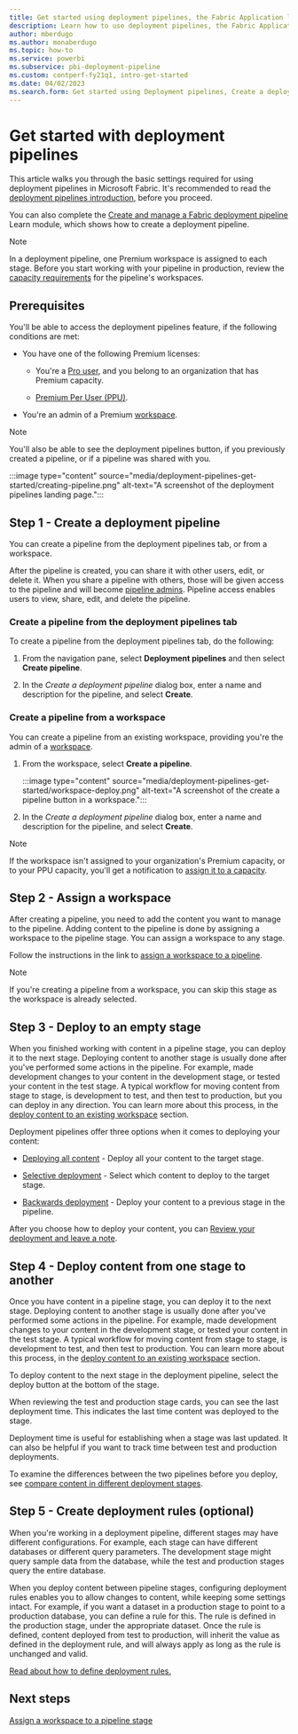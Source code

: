 ```yaml
---
title: Get started using deployment pipelines, the Fabric Application lifecycle management (ALM) tool
description: Learn how to use deployment pipelines, the Fabric Application lifecycle management (ALM) tool
author: mberdugo
ms.author: monaberdugo
ms.topic: how-to
ms.service: powerbi
ms.subservice: pbi-deployment-pipeline
ms.custom: contperf-fy21q1, intro-get-started
ms.date: 04/02/2023
ms.search.form: Get started using Deployment pipelines, Create a deployment pipeline, Introduction to Deployment pipelines
---
```


# Get started with deployment pipelines

This article walks you through the basic settings required for using deployment pipelines in Microsoft Fabric. It's recommended to read the [deployment pipelines introduction](deployment-pipelines-overview.md), before you proceed.

You can also complete the [Create and manage a Fabric deployment pipeline](/training/modules/power-bi-deployment-pipelines) Learn module, which shows how to create a deployment pipeline.

>[!NOTE]
>In a deployment pipeline, one Premium workspace is assigned to each stage. Before you start working with your pipeline in production, review the [capacity requirements](deployment-pipelines-troubleshooting.yml#what-type-of-capacity-can-i-assign-to-a-workspace-in-a-pipeline-) for the pipeline's workspaces.

## Prerequisites

You'll be able to access the deployment pipelines feature, if the following conditions are met:

* You have one of the following Premium licenses:

  * You're a [Pro user](/power-bi/enterprise/service-admin-purchasing-power-bi-pro.md), and you belong to an organization that has Premium capacity.

  * [Premium Per User (PPU)](/power-bi/enterprise/service-premium-per-user-faq.yml).

* You're an admin of a Premium [workspace](/power-bi/collaborate-share/service-create-the-new-workspaces.md).

>[!NOTE]
> You'll also be able to see the deployment pipelines button, if you previously created a pipeline, or if a pipeline was shared with you.

:::image type="content" source="media/deployment-pipelines-get-started/creating-pipeline.png" alt-text="A screenshot of the deployment pipelines landing page.":::

## Step 1 - Create a deployment pipeline

You can create a pipeline from the deployment pipelines tab, or from a workspace.

After the pipeline is created, you can share it with other users, edit, or delete it. When you share a pipeline with others, those will be given access to the pipeline and will become [pipeline admins](deployment-pipelines-process.md#permissions). Pipeline access enables users to view, share, edit, and delete the pipeline.

### Create a pipeline from the deployment pipelines tab

To create a pipeline from the deployment pipelines tab, do the following:

1. From the navigation pane, select **Deployment pipelines** and then select **Create pipeline**.

2. In the *Create a deployment pipeline* dialog box, enter a name and description for the pipeline, and select **Create**.

### Create a pipeline from a workspace

You can create a pipeline from an existing workspace, providing you're the admin of a [workspace](/power-bi/collaborate-share/service-create-the-new-workspaces.md).

1. From the workspace, select **Create a pipeline**.

    :::image type="content" source="media/deployment-pipelines-get-started/workspace-deploy.png" alt-text="A screenshot of the create a pipeline button in a workspace.":::

2. In the *Create a deployment pipeline* dialog box, enter a name and description for the pipeline, and select **Create**.

>[!NOTE]
>If the workspace isn't assigned to your organization's Premium capacity, or to your PPU capacity, you'll get a notification to [assign it to a capacity](/power-bi/enterprise/service-admin-premium-manage.md#assign-a-workspace-to-a-capacity).  

## Step 2 - Assign a workspace

After creating a pipeline, you need to add the content you want to manage to the pipeline. Adding content to the pipeline is done by assigning a workspace to the pipeline stage. You can assign a workspace to any stage.

Follow the instructions in the link to [assign a workspace to a pipeline](deployment-pipelines-assign.md#assign-a-workspace-to-any-vacant-pipeline-stage).

>[!NOTE]
>If you're creating a pipeline from a workspace, you can skip this stage as the workspace is already selected.

## Step 3 - Deploy to an empty stage

When you finished working with content in a pipeline stage, you can deploy it to the next stage. Deploying content to another stage is usually done after you've performed some actions in the pipeline. For example, made development changes to your content in the development stage, or tested your content in the test stage. A typical workflow for moving content from stage to stage, is development to test, and then test to production, but you can deploy in any direction. You can learn more about this process, in the [deploy content to an existing workspace](deployment-pipelines-process.md#deploy-content-to-an-existing-workspace) section.

Deployment pipelines offer three options when it comes to deploying your content:

* [Deploying all content](deployment-pipelines-deploy.md#deploy-all-content) - Deploy all your content to the target stage.

* [Selective deployment](deployment-pipelines-deploy.md#selective-deployment) - Select which content to deploy to the target stage.

* [Backwards deployment](deployment-pipelines-deploy.md#backwards-deployment) - Deploy your content to a previous stage in the pipeline.

After you choose how to deploy your content, you can [Review your deployment and leave a note](deployment-pipelines-deploy.md#review-your-deployment-and-leave-a-note).

## Step 4 - Deploy content from one stage to another

Once you have content in a pipeline stage, you can deploy it to the next stage. Deploying content to another stage is usually done after you've performed some actions in the pipeline. For example, made development changes to your content in the development stage, or tested your content in the test stage. A typical workflow for moving content from stage to stage, is development to test, and then test to production. You can learn more about this process, in the [deploy content to an existing workspace](deployment-pipelines-process.md#deploy-content-to-an-existing-workspace) section.

To deploy content to the next stage in the deployment pipeline, select the deploy button at the bottom of the stage.

When reviewing the test and production stage cards, you can see the last deployment time. This indicates the last time content was deployed to the stage.

Deployment time is useful for establishing when a stage was last updated. It can also be helpful if you want to track time between test and production deployments.

To examine the differences between the two pipelines before you deploy, see [compare content in different deployment stages](./deployment-pipelines-compare.md).

## Step 5 - Create deployment rules (optional)

When you're working in a deployment pipeline, different stages may have different configurations. For example, each stage can have different databases or different query parameters. The development stage might query sample data from the database, while the test and production stages query the entire database.

When you deploy content between pipeline stages, configuring deployment rules enables you to allow changes to content, while keeping some settings intact. For example, if you want a dataset in a production stage to point to a production database, you can define a rule for this. The rule is defined in the production stage, under the appropriate dataset. Once the rule is defined, content deployed from test to production, will inherit the value as defined in the deployment rule, and will always apply as long as the rule is unchanged and valid.

[Read about how to define deployment rules.](deployment-pipelines-create-rules.md)

## Next steps

[Assign a workspace to a pipeline stage](deployment-pipelines-assign.md)
